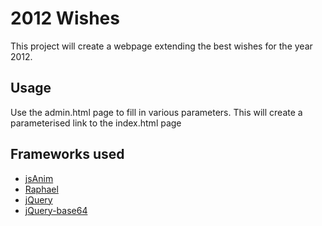 2012 Wishes
===========

This project will create a webpage extending the best wishes for the year 2012.

Usage
-----

Use the admin.html page to fill in various parameters. This will create a
parameterised link to the index.html page


Frameworks used
---------------

* [jsAnim](http://jsanim.com/ "Homepage of the jsAnim framework")
* [Raphael](http://raphaeljs.com/ "Homepage of the Raphael framewok")
* [jQuery](http://jquery.com "Homepage of the jQuery framework")
* [jQuery-base64](https://github.com/carlo/jquery-base64 "Github page for jquery-base64")
